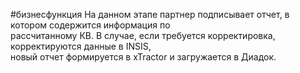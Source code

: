 #бизнесфункция 
На данном этапе партнер подписывает отчет, в котором содержится информация по  
рассчитанному КВ. В случае, если требуется корректировка, корректируются данные в INSIS,  
новый отчет формируется в xTractor и загружается в Диадок.